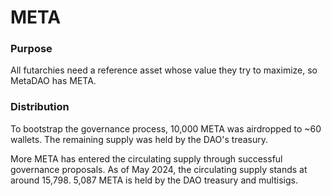 # META

### Purpose

All futarchies need a reference asset whose value they try to maximize, so MetaDAO has META.

### Distribution

To bootstrap the governance process, 10,000 META was airdropped to \~60 wallets. The remaining supply was held by the DAO's treasury.

More META has entered the circulating supply through successful governance proposals. As of May 2024, the circulating supply stands at around 15,798. 5,087 META is held by the DAO treasury and multisigs.&#x20;
